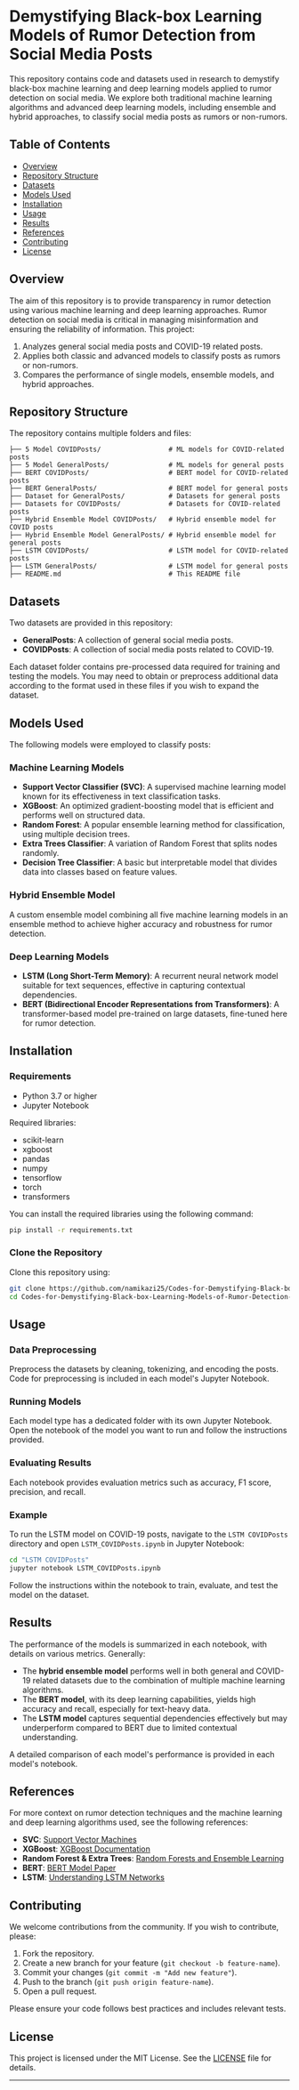 # Demystifying Black-box Learning Models of Rumor Detection from Social Media Posts

This repository contains code and datasets used in research to demystify black-box machine learning and deep learning models applied to rumor detection on social media. We explore both traditional machine learning algorithms and advanced deep learning models, including ensemble and hybrid approaches, to classify social media posts as rumors or non-rumors.

## Table of Contents

- [Overview](#overview)
- [Repository Structure](#repository-structure)
- [Datasets](#datasets)
- [Models Used](#models-used)
- [Installation](#installation)
- [Usage](#usage)
- [Results](#results)
- [References](#references)
- [Contributing](#contributing)
- [License](#license)

## Overview

The aim of this repository is to provide transparency in rumor detection using various machine learning and deep learning approaches. Rumor detection on social media is critical in managing misinformation and ensuring the reliability of information. This project:

1. Analyzes general social media posts and COVID-19 related posts.
2. Applies both classic and advanced models to classify posts as rumors or non-rumors.
3. Compares the performance of single models, ensemble models, and hybrid approaches.

## Repository Structure

The repository contains multiple folders and files:

```plaintext
├── 5 Model COVIDPosts/                 # ML models for COVID-related posts
├── 5 Model GeneralPosts/               # ML models for general posts
├── BERT COVIDPosts/                    # BERT model for COVID-related posts
├── BERT GeneralPosts/                  # BERT model for general posts
├── Dataset for GeneralPosts/           # Datasets for general posts
├── Datasets for COVIDPosts/            # Datasets for COVID-related posts
├── Hybrid Ensemble Model COVIDPosts/   # Hybrid ensemble model for COVID posts
├── Hybrid Ensemble Model GeneralPosts/ # Hybrid ensemble model for general posts
├── LSTM COVIDPosts/                    # LSTM model for COVID-related posts
├── LSTM GeneralPosts/                  # LSTM model for general posts
├── README.md                           # This README file
```

## Datasets

Two datasets are provided in this repository:

- **GeneralPosts**: A collection of general social media posts.
- **COVIDPosts**: A collection of social media posts related to COVID-19.

Each dataset folder contains pre-processed data required for training and testing the models. You may need to obtain or preprocess additional data according to the format used in these files if you wish to expand the dataset.

## Models Used

The following models were employed to classify posts:

### Machine Learning Models

- **Support Vector Classifier (SVC)**: A supervised machine learning model known for its effectiveness in text classification tasks.
- **XGBoost**: An optimized gradient-boosting model that is efficient and performs well on structured data.
- **Random Forest**: A popular ensemble learning method for classification, using multiple decision trees.
- **Extra Trees Classifier**: A variation of Random Forest that splits nodes randomly.
- **Decision Tree Classifier**: A basic but interpretable model that divides data into classes based on feature values.

### Hybrid Ensemble Model

A custom ensemble model combining all five machine learning models in an ensemble method to achieve higher accuracy and robustness for rumor detection.

### Deep Learning Models

- **LSTM (Long Short-Term Memory)**: A recurrent neural network model suitable for text sequences, effective in capturing contextual dependencies.
- **BERT (Bidirectional Encoder Representations from Transformers)**: A transformer-based model pre-trained on large datasets, fine-tuned here for rumor detection.

## Installation

### Requirements

- Python 3.7 or higher
- Jupyter Notebook

Required libraries:

- scikit-learn
- xgboost
- pandas
- numpy
- tensorflow
- torch
- transformers

You can install the required libraries using the following command:

```bash
pip install -r requirements.txt
```

### Clone the Repository

Clone this repository using:

```bash
git clone https://github.com/namikazi25/Codes-for-Demystifying-Black-box-Learning-Models-of-Rumor-Detection-from-Social-Media-Posts.git
cd Codes-for-Demystifying-Black-box-Learning-Models-of-Rumor-Detection-from-Social-Media-Posts
```

## Usage

### Data Preprocessing

Preprocess the datasets by cleaning, tokenizing, and encoding the posts. Code for preprocessing is included in each model's Jupyter Notebook.

### Running Models

Each model type has a dedicated folder with its own Jupyter Notebook. Open the notebook of the model you want to run and follow the instructions provided.

### Evaluating Results

Each notebook provides evaluation metrics such as accuracy, F1 score, precision, and recall.

### Example

To run the LSTM model on COVID-19 posts, navigate to the `LSTM COVIDPosts` directory and open `LSTM_COVIDPosts.ipynb` in Jupyter Notebook:

```bash
cd "LSTM COVIDPosts"
jupyter notebook LSTM_COVIDPosts.ipynb
```

Follow the instructions within the notebook to train, evaluate, and test the model on the dataset.

## Results

The performance of the models is summarized in each notebook, with details on various metrics. Generally:

- The **hybrid ensemble model** performs well in both general and COVID-19 related datasets due to the combination of multiple machine learning algorithms.
- The **BERT model**, with its deep learning capabilities, yields high accuracy and recall, especially for text-heavy data.
- The **LSTM model** captures sequential dependencies effectively but may underperform compared to BERT due to limited contextual understanding.

A detailed comparison of each model's performance is provided in each model's notebook.

## References

For more context on rumor detection techniques and the machine learning and deep learning algorithms used, see the following references:

- **SVC**: [Support Vector Machines](https://en.wikipedia.org/wiki/Support-vector_machine)
- **XGBoost**: [XGBoost Documentation](https://xgboost.readthedocs.io/)
- **Random Forest & Extra Trees**: [Random Forests and Ensemble Learning](https://scikit-learn.org/stable/modules/ensemble.html)
- **BERT**: [BERT Model Paper](https://arxiv.org/abs/1810.04805)
- **LSTM**: [Understanding LSTM Networks](https://colah.github.io/posts/2015-08-Understanding-LSTMs/)

## Contributing

We welcome contributions from the community. If you wish to contribute, please:

1. Fork the repository.
2. Create a new branch for your feature (`git checkout -b feature-name`).
3. Commit your changes (`git commit -m "Add new feature"`).
4. Push to the branch (`git push origin feature-name`).
5. Open a pull request.

Please ensure your code follows best practices and includes relevant tests.

## License

This project is licensed under the MIT License. See the [LICENSE](LICENSE) file for details.

---
